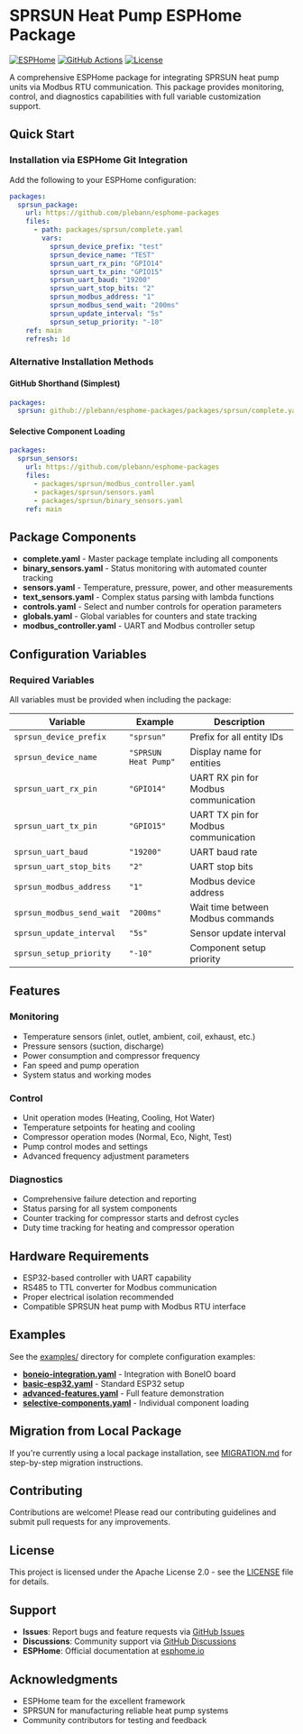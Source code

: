 # SPRSUN Heat Pump ESPHome Package

[![ESPHome](https://img.shields.io/badge/ESPHome-2024.6+-blue.svg)](https://esphome.io/)
[![GitHub Actions](https://github.com/plebann/esphome-packages/workflows/ESPHome%20Validation/badge.svg)](https://github.com/plebann/esphome-packages/actions)
[![License](https://img.shields.io/badge/license-Apache%202.0-blue.svg)](LICENSE)

A comprehensive ESPHome package for integrating SPRSUN heat pump units via Modbus RTU communication. This package provides monitoring, control, and diagnostics capabilities with full variable customization support.

## Quick Start

### Installation via ESPHome Git Integration

Add the following to your ESPHome configuration:

```yaml
packages:
  sprsun_package:
    url: https://github.com/plebann/esphome-packages
    files:
      - path: packages/sprsun/complete.yaml
        vars:
          sprsun_device_prefix: "test"
          sprsun_device_name: "TEST"
          sprsun_uart_rx_pin: "GPIO14"
          sprsun_uart_tx_pin: "GPIO15"
          sprsun_uart_baud: "19200"
          sprsun_uart_stop_bits: "2"
          sprsun_modbus_address: "1"
          sprsun_modbus_send_wait: "200ms"
          sprsun_update_interval: "5s"
          sprsun_setup_priority: "-10"
    ref: main
    refresh: 1d
```

### Alternative Installation Methods

#### GitHub Shorthand (Simplest)
```yaml
packages:
  sprsun: github://plebann/esphome-packages/packages/sprsun/complete.yaml@main
```

#### Selective Component Loading
```yaml
packages:
  sprsun_sensors:
    url: https://github.com/plebann/esphome-packages
    files: 
      - packages/sprsun/modbus_controller.yaml
      - packages/sprsun/sensors.yaml
      - packages/sprsun/binary_sensors.yaml
    ref: main
```

## Package Components

- **complete.yaml** - Master package template including all components
- **binary_sensors.yaml** - Status monitoring with automated counter tracking
- **sensors.yaml** - Temperature, pressure, power, and other measurements
- **text_sensors.yaml** - Complex status parsing with lambda functions
- **controls.yaml** - Select and number controls for operation parameters
- **globals.yaml** - Global variables for counters and state tracking
- **modbus_controller.yaml** - UART and Modbus controller setup

## Configuration Variables

### Required Variables

All variables must be provided when including the package:

| Variable | Example | Description |
|----------|---------|-------------|
| `sprsun_device_prefix` | `"sprsun"` | Prefix for all entity IDs |
| `sprsun_device_name` | `"SPRSUN Heat Pump"` | Display name for entities |
| `sprsun_uart_rx_pin` | `"GPIO14"` | UART RX pin for Modbus communication |
| `sprsun_uart_tx_pin` | `"GPIO15"` | UART TX pin for Modbus communication |
| `sprsun_uart_baud` | `"19200"` | UART baud rate |
| `sprsun_uart_stop_bits` | `"2"` | UART stop bits |
| `sprsun_modbus_address` | `"1"` | Modbus device address |
| `sprsun_modbus_send_wait` | `"200ms"` | Wait time between Modbus commands |
| `sprsun_update_interval` | `"5s"` | Sensor update interval |
| `sprsun_setup_priority` | `"-10"` | Component setup priority |

## Features

### Monitoring
- Temperature sensors (inlet, outlet, ambient, coil, exhaust, etc.)
- Pressure sensors (suction, discharge)
- Power consumption and compressor frequency
- Fan speed and pump operation
- System status and working modes

### Control
- Unit operation modes (Heating, Cooling, Hot Water)
- Temperature setpoints for heating and cooling
- Compressor operation modes (Normal, Eco, Night, Test)
- Pump control modes and settings
- Advanced frequency adjustment parameters

### Diagnostics
- Comprehensive failure detection and reporting
- Status parsing for all system components
- Counter tracking for compressor starts and defrost cycles
- Duty time tracking for heating and compressor operation

## Hardware Requirements

- ESP32-based controller with UART capability
- RS485 to TTL converter for Modbus communication
- Proper electrical isolation recommended
- Compatible SPRSUN heat pump with Modbus RTU interface

## Examples

See the [examples/](examples/) directory for complete configuration examples:

- **[boneio-integration.yaml](examples/boneio-integration.yaml)** - Integration with BoneIO board
- **[basic-esp32.yaml](examples/basic-esp32.yaml)** - Standard ESP32 setup
- **[advanced-features.yaml](examples/advanced-features.yaml)** - Full feature demonstration
- **[selective-components.yaml](examples/selective-components.yaml)** - Individual component loading

## Migration from Local Package

If you're currently using a local package installation, see [MIGRATION.md](MIGRATION.md) for step-by-step migration instructions.

## Contributing

Contributions are welcome! Please read our contributing guidelines and submit pull requests for any improvements.

## License

This project is licensed under the Apache License 2.0 - see the [LICENSE](LICENSE) file for details.

## Support

- **Issues**: Report bugs and feature requests via [GitHub Issues](https://github.com/plebann/esphome-packages/issues)
- **Discussions**: Community support via [GitHub Discussions](https://github.com/plebann/esphome-packages/discussions)
- **ESPHome**: Official documentation at [esphome.io](https://esphome.io/)

## Acknowledgments

- ESPHome team for the excellent framework
- SPRSUN for manufacturing reliable heat pump systems
- Community contributors for testing and feedback